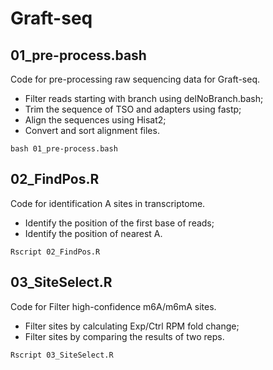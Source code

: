 # Graft-seq

## 01_pre-process.bash

   Code for pre-processing raw sequencing data for Graft-seq.
- Filter reads starting with branch using delNoBranch.bash;
- Trim the sequence of TSO and adapters using fastp;
- Align the sequences using Hisat2;
- Convert and sort alignment files.

```
bash 01_pre-process.bash
```

## 02_FindPos.R

   Code for identification A sites in transcriptome. 
- Identify the position of the first base of reads;
- Identify the position of nearest A.
   
```
Rscript 02_FindPos.R
```

## 03_SiteSelect.R

   Code for Filter high-confidence m6A/m6mA sites.
- Filter sites by calculating Exp/Ctrl RPM fold change;
- Filter sites by comparing the results of two reps.

```
Rscript 03_SiteSelect.R
```
